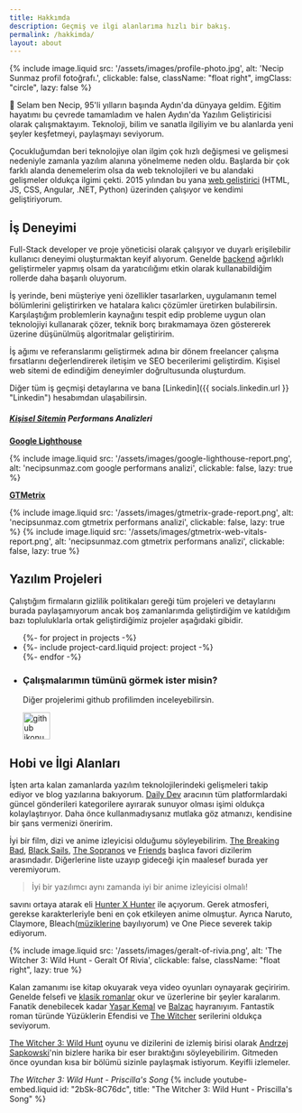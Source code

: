 ```yaml
---
title: Hakkımda
description: Geçmiş ve ilgi alanlarıma hızlı bir bakış.
permalink: /hakkimda/
layout: about
---
```



{% include image.liquid src: '/assets/images/profile-photo.jpg', alt: 'Necip Sunmaz profil fotoğrafı.', clickable: false, className: "float right", imgClass: "circle", lazy: false %}

👋 Selam ben Necip, 95'li yılların başında Aydın'da dünyaya geldim. Eğitim hayatımı bu çevrede tamamladım ve halen Aydın'da Yazılım Geliştiricisi olarak çalışmaktayım. Teknoloji, bilim ve sanatla ilgiliyim ve bu alanlarda yeni şeyler keşfetmeyi, paylaşmayı seviyorum.

Çocukluğumdan beri teknolojiye olan ilgim çok hızlı değişmesi ve gelişmesi nedeniyle zamanla yazılım alanına yönelmeme neden oldu. Başlarda bir çok farklı alanda denemelerim olsa da web teknolojileri ve bu alandaki gelişmeler oldukça ilgimi çekti. 2015 yılından bu yana [web geliştirici](https://tr.wikipedia.org/wiki/Web_geli%C5%9Ftirici "web geliştirici") (HTML, JS, CSS, Angular, .NET, Python) üzerinden çalışıyor ve kendimi geliştiriyorum.

## İş Deneyimi

Full-Stack developer ve proje yöneticisi olarak çalışıyor ve duyarlı erişilebilir kullanıcı deneyimi oluşturmaktan keyif alıyorum. Genelde [backend](https://en.wikipedia.org/wiki/Frontend_and_backend "backend") ağırlıklı geliştirmeler yapmış olsam da yaratıcılığımı etkin olarak kullanabildiğim rollerde daha başarılı oluyorum.

İş yerinde, beni müşteriye yeni özellikler tasarlarken, uygulamanın temel bölümlerini geliştirirken ve hatalara kalıcı çözümler üretirken bulabilirsin. Karşılaştığım problemlerin kaynağını tespit edip probleme uygun olan teknolojiyi kullanarak çözer, teknik borç bırakmamaya özen göstererek üzerine düşünülmüş algoritmalar geliştiririm.

İş ağımı ve referanslarımı geliştirmek adına bir dönem freelancer çalışma fırsatlarını değerlendirerek iletişim ve SEO becerilerimi geliştirdim. Kişisel web sitemi de edindiğim deneyimler doğrultusunda oluşturdum.

Diğer tüm iş geçmişi detaylarına ve bana [Linkedin]({{ socials.linkedin.url }} "Linkedin") hesabımdan ulaşabilirsin.

##### [Kişisel Sitemin](/) Performans Analizleri

**[Google Lighthouse](https://developers.google.com/web/tools/lighthouse "Google Lighthouse")**

{% include image.liquid src: '/assets/images/google-lighthouse-report.png', alt: 'necipsunmaz.com google performans analizi', clickable: false, lazy: true %}

**[GTMetrix](https://gtmetrix.com/ "GTMetrix")**

{% include image.liquid src: '/assets/images/gtmetrix-grade-report.png', alt: 'necipsunmaz.com gtmetrix performans analizi', clickable: false, lazy: true %}
{% include image.liquid src: '/assets/images/gtmetrix-web-vitals-report.png', alt: 'necipsunmaz.com gtmetrix performans analizi', clickable: false, lazy: true %}

## Yazılım Projeleri

Çalıştığım firmaların gizlilik politikaları gereği tüm projeleri ve detaylarını burada paylaşamıyorum ancak boş zamanlarımda geliştirdiğim ve katıldığım bazı topluluklarla ortak geliştirdiğimiz projeler aşağıdaki gibidir.

<ul class="project-grid">
  {%- for project in projects -%}
    <li class="project-wrapper">
      {%- include project-card.liquid project: project -%}
    </li>
  {%- endfor -%}
  <li class="project-wrapper github-cta">
    <h3 class="github-cta-heading font-base">Çalışmalarımın tümünü görmek ister misin?</h3>
    <p class="github-cta-subheading">Diğer projelerimi github profilimden inceleyebilirsin.</p>
    <a
      aria-label="Necip Sunmaz's GitHub profile."
      href="https://github.com/necipsunmaz?tab=repositories"
      ><img height="48" width="48" src="https://cdn.jsdelivr.net/npm/simple-icons@v6/icons/github.svg"
              alt="github ikonu" loading="lazy"/></a>
  </li>
</ul>

## Hobi ve İlgi Alanları

İşten arta kalan zamanlarda yazılım teknolojilerindeki gelişmeleri takip ediyor ve blog yazılarına bakıyorum. [Daily Dev](https://daily.dev/ "Daily Dev") aracının tüm platformlardaki güncel gönderileri kategorilere ayırarak sunuyor olması işimi oldukça kolaylaştırıyor. Daha önce kullanmadıysanız mutlaka göz atmanızı, kendisine bir şans vermenizi öneririm.

İyi bir film, dizi ve anime izleyicisi olduğumu söyleyebilirim. [The Breaking Bad](https://www.imdb.com/title/tt0903747/ "The Breaking Bad"), [Black Sails](https://www.imdb.com/title/tt2375692/ "Black Sails"), [The Sopranos](https://www.imdb.com/title/tt0141842/ "The Sopranos") ve [Friends](https://www.imdb.com/title/tt0108778/ "Friends") başlıca favori dizilerim arasındadır. Diğerlerine liste uzayıp gideceği için maalesef burada yer veremiyorum.

> İyi bir yazılımcı aynı zamanda iyi bir anime izleyicisi olmalı!

savını ortaya atarak eli [Hunter X Hunter](https://tr.wikipedia.org/wiki/Hunter_X_Hunter "Hunter X Hunter") ile açıyorum. Gerek atmosferi, gerekse karakterleriyle beni en çok etkileyen anime olmuştur. Ayrıca Naruto, Claymore, Bleach([müziklerine](https://www.youtube.com/watch?v=4fRaWZji_Co "müziklerine") bayılıyorum) ve One Piece severek takip ediyorum.

{% include image.liquid src: '/assets/images/geralt-of-rivia.png', alt: 'The Witcher 3: Wild Hunt - Geralt Of Rivia', clickable: false, className: "float right", lazy: true %}

Kalan zamanımı ise kitap okuyarak veya video oyunları oynayarak geçiririm. Genelde felsefi ve [klasik romanlar](https://tr.wikipedia.org/wiki/Kategori:Klasik_romanlar "klasik romanlar") okur ve üzerlerine bir şeyler karalarım. Fanatik denebilecek kadar [Yaşar Kemal](https://tr.wikipedia.org/wiki/Ya%C5%9Far_Kemal "Yaşar Kemal") ve [Balzac](https://tr.wikipedia.org/wiki/Honor%C3%A9_de_Balzac "Balzac") hayranıyım. Fantastik roman türünde Yüzüklerin Efendisi ve [The Witcher](https://tr.wikipedia.org/wiki/The_Witcher "The Witcher") serilerini oldukça seviyorum.

[The Witcher 3: Wild Hunt](https://tr.wikipedia.org/wiki/The_Witcher_3:_Wild_Hunt "The Witcher 3: Wild Hunt") oyunu ve dizilerini de izlemiş birisi olarak [Andrzej Sapkowski](https://tr.wikipedia.org/wiki/Andrzej_Sapkowski "Andrzej Sapkowski")'nin bizlere harika bir eser bıraktığını söyleyebilirim. Gitmeden önce oyundan kısa bir bölümü sizinle paylaşmak istiyorum. Keyifli izlemeler.

_The Witcher 3: Wild Hunt - Priscilla's Song_
{% include youtube-embed.liquid id: "2bSk-8C76dc", title: "The Witcher 3: Wild Hunt - Priscilla's Song" %}
